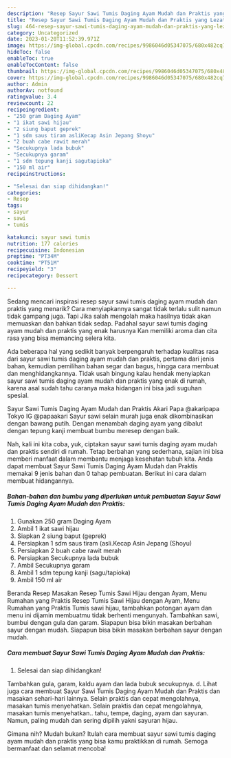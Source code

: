 ```yaml
---
description: "Resep Sayur Sawi Tumis Daging Ayam Mudah dan Praktis yang Lezat"
title: "Resep Sayur Sawi Tumis Daging Ayam Mudah dan Praktis yang Lezat"
slug: 464-resep-sayur-sawi-tumis-daging-ayam-mudah-dan-praktis-yang-lezat
category: Uncategorized
date: 2023-01-20T11:52:39.971Z
image: https://img-global.cpcdn.com/recipes/9986046d05347075/680x482cq70/sayur-sawi-tumis-daging-ayam-mudah-dan-praktis-foto-resep-utama.jpg
hideToc: false
enableToc: true
enableTocContent: false
thumbnail: https://img-global.cpcdn.com/recipes/9986046d05347075/680x482cq70/sayur-sawi-tumis-daging-ayam-mudah-dan-praktis-foto-resep-utama.jpg
cover: https://img-global.cpcdn.com/recipes/9986046d05347075/680x482cq70/sayur-sawi-tumis-daging-ayam-mudah-dan-praktis-foto-resep-utama.jpg
author: Admin
authorAv: notfound
ratingvalue: 3.4
reviewcount: 22
recipeingredient:
- "250 gram Daging Ayam"
- "1 ikat sawi hijau"
- "2 siung baput geprek"
- "1 sdm saus tiram asliKecap Asin Jepang Shoyu"
- "2 buah cabe rawit merah"
- "Secukupnya lada bubuk"
- "Secukupnya garam"
- "1 sdm tepung kanji sagutapioka"
- "150 ml air"
recipeinstructions:

- "Selesai dan siap dihidangkan!"
categories:
- Resep
tags:
- sayur
- sawi
- tumis

katakunci: sayur sawi tumis 
nutrition: 177 calories
recipecuisine: Indonesian
preptime: "PT34M"
cooktime: "PT51M"
recipeyield: "3"
recipecategory: Dessert

---
```



Sedang mencari inspirasi resep sayur sawi tumis daging ayam mudah dan praktis yang menarik? Cara menyiapkannya sangat tidak terlalu sulit namun tidak gampang juga. Tapi Jika salah mengolah maka hasilnya tidak akan memuaskan dan bahkan tidak sedap. Padahal sayur sawi tumis daging ayam mudah dan praktis yang enak harusnya Kan memiliki aroma dan cita rasa yang bisa memancing selera kita.


Ada beberapa hal yang sedikit banyak berpengaruh terhadap kualitas rasa dari sayur sawi tumis daging ayam mudah dan praktis, pertama dari jenis bahan, kemudian pemilihan bahan segar dan bagus, hingga cara membuat dan menghidangkannya. Tidak usah bingung kalau hendak menyiapkan sayur sawi tumis daging ayam mudah dan praktis yang enak di rumah, karena asal sudah tahu caranya maka hidangan ini bisa jadi suguhan spesial.

Sayur Sawi Tumis Daging Ayam Mudah dan Praktis Akari Papa @akaripapa Tokyo IG @papaakari Sayur sawi selain murah juga enak dikombinasikan dengan bawang putih. Dengan menambah daging ayam yang dibalut dengan tepung kanji membuat bumbu meresep dengan baik.


Nah, kali ini kita coba, yuk, ciptakan sayur sawi tumis daging ayam mudah dan praktis sendiri di rumah. Tetap berbahan yang sederhana, sajian ini bisa memberi manfaat dalam membantu menjaga kesehatan tubuh kita. Anda dapat membuat Sayur Sawi Tumis Daging Ayam Mudah dan Praktis memakai 9 jenis bahan dan 0 tahap pembuatan. Berikut ini cara dalam membuat hidangannya.

<!--inarticleads1-->

##### Bahan-bahan dan bumbu yang diperlukan untuk pembuatan Sayur Sawi Tumis Daging Ayam Mudah dan Praktis:

1. Gunakan 250 gram Daging Ayam
1. Ambil 1 ikat sawi hijau
1. Siapkan 2 siung baput (geprek)
1. Persiapkan 1 sdm saus tiram (asli.Kecap Asin Jepang (Shoyu)
1. Persiapkan 2 buah cabe rawit merah
1. Persiapkan Secukupnya lada bubuk
1. Ambil Secukupnya garam
1. Ambil 1 sdm tepung kanji (sagu/tapioka)
1. Ambil 150 ml air


Beranda Resep Masakan Resep Tumis Sawi Hijau dengan Ayam, Menu Rumahan yang Praktis Resep Tumis Sawi Hijau dengan Ayam, Menu Rumahan yang Praktis Tumis sawi hijau, tambahkan potongan ayam dan menu ini dijamin membuatmu tidak berhenti mengunyah. Tambahkan sawi, bumbui dengan gula dan garam. Siapapun bisa bikin masakan berbahan sayur dengan mudah. Siapapun bisa bikin masakan berbahan sayur dengan mudah. 

<!--inarticleads2-->

##### Cara membuat Sayur Sawi Tumis Daging Ayam Mudah dan Praktis:


1. Selesai dan siap dihidangkan!

Tambahkan gula, garam, kaldu ayam dan lada bubuk secukupnya. d. Lihat juga cara membuat Sayur Sawi Tumis Daging Ayam Mudah dan Praktis dan masakan sehari-hari lainnya. Selain praktis dan cepat mengolahnya, masakan tumis menyehatkan. Selain praktis dan cepat mengolahnya, masakan tumis menyehatkan.. tahu, tempe, daging, ayam dan sayuran. Namun, paling mudah dan sering dipilih yakni sayuran hijau. 

Gimana nih? Mudah bukan? Itulah cara membuat sayur sawi tumis daging ayam mudah dan praktis yang bisa kamu praktikkan di rumah. Semoga bermanfaat dan selamat mencoba!

